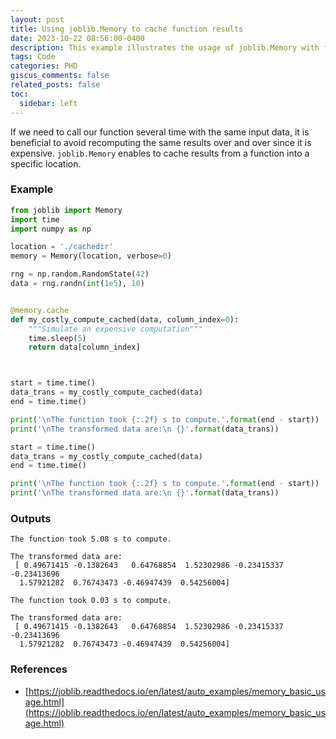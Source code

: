 ```yaml
---
layout: post
title: Using joblib.Memory to cache function results
date: 2023-10-22 08:56:00-0400
description: This example illustrates the usage of joblib.Memory with functions.
tags: Code
categories: PHD
giscus_comments: false
related_posts: false
toc:
  sidebar: left
---
```



If we need to call our function several time with the same input data, it is beneficial to avoid recomputing the same results over and over since it is expensive. `joblib.Memory` enables to cache results from a function into a specific location.

### Example

```python
from joblib import Memory
import time
import numpy as np

location = './cachedir'
memory = Memory(location, verbose=0)

rng = np.random.RandomState(42)
data = rng.randn(int(1e5), 10)


@memory.cache
def my_costly_compute_cached(data, column_index=0):
    """Simulate an expensive computation"""
    time.sleep(5)
    return data[column_index]



start = time.time()
data_trans = my_costly_compute_cached(data)
end = time.time()

print('\nThe function took {:.2f} s to compute.'.format(end - start))
print('\nThe transformed data are:\n {}'.format(data_trans))

start = time.time()
data_trans = my_costly_compute_cached(data)
end = time.time()

print('\nThe function took {:.2f} s to compute.'.format(end - start))
print('\nThe transformed data are:\n {}'.format(data_trans))
```

### Outputs

```text
The function took 5.08 s to compute.

The transformed data are:
 [ 0.49671415 -0.1382643   0.64768854  1.52302986 -0.23415337 -0.23413696
  1.57921282  0.76743473 -0.46947439  0.54256004]

The function took 0.03 s to compute.

The transformed data are:
 [ 0.49671415 -0.1382643   0.64768854  1.52302986 -0.23415337 -0.23413696
  1.57921282  0.76743473 -0.46947439  0.54256004]
```

### References

- [https://joblib.readthedocs.io/en/latest/auto_examples/memory_basic_usage.html](https://joblib.readthedocs.io/en/latest/auto_examples/memory_basic_usage.html)